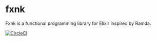 # fxnk

Fxnk is a functional programming library for Elixir inspired by Ramda.

[![CircleCI](https://circleci.com/gh/matthewsecrist/fxnk/tree/master.svg?style=svg&circle-token=a365fc7095292032515bf80a23a891bc44ea9f0f)](https://circleci.com/gh/matthewsecrist/fxnk/tree/master)
